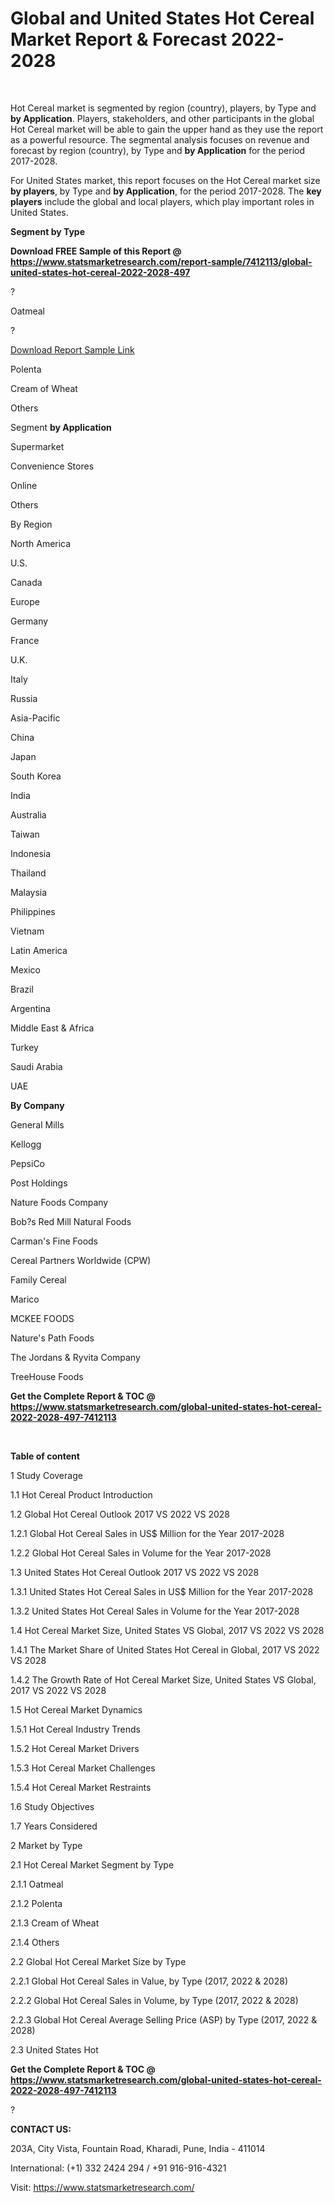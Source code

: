 <h1>Global and United States Hot Cereal Market Report & Forecast 2022-2028</h1><br/><p>Hot Cereal market is segmented by region (country), players, by Type and <strong>by Application</strong>. Players, stakeholders, and other participants in the global Hot Cereal market will be able to gain the upper hand as they use the report as a powerful resource. The segmental analysis focuses on revenue and forecast by region (country), by Type and <strong>by Application</strong> for the period 2017-2028.</p>
 
 
 
 <p>For United States market, this report focuses on the Hot Cereal market size <strong>by players</strong>, by Type and <strong>by Application</strong>, for the period 2017-2028. The <strong>key players</strong> include the global and local players, which play important roles in United States.</p>
 
 
 
 <p><strong>Segment by Type</strong></p>
 
 
 
 <div><b>Download FREE Sample of this Report @ <a href="https://www.statsmarketresearch.com/download-free-sample/7412113/global-united-states-hot-cereal-2022-2028-497">https://www.statsmarketresearch.com/report-sample/7412113/global-united-states-hot-cereal-2022-2028-497</a></b></div>
 
 
 
 <p>? </p>
 
 
 
 <p>Oatmeal</p>
 
 
 
 <p>? </p>
 
 
 
 <p><a href="https://www.statsmarketresearch.com/download-free-sample/7412113/global-united-states-hot-cereal-2022-2028-497">Download Report Sample Link</a></p>
 
 
 
 <p>Polenta</p>
 
 
 
 <p>Cream of Wheat</p>
 
 
 
 <p>Others</p>
 
 
 
 <p>Segment <strong>by Application</strong></p>
 
 
 
 <p>Supermarket</p>
 
 
 
 <p>Convenience Stores</p>
 
 
 
 <p>Online</p>
 
 
 
 <p>Others</p>
 
 
 
 <p>By Region</p>
 
 
 
 <p>North America</p>
 
 
 
 <p>U.S.</p>
 
 
 
 <p>Canada</p>
 
 
 
 <p>Europe</p>
 
 
 
 <p>Germany</p>
 
 
 
 <p>France</p>
 
 
 
 <p>U.K.</p>
 
 
 
 <p>Italy</p>
 
 
 
 <p>Russia</p>
 
 
 
 <p>Asia-Pacific</p>
 
 
 
 <p>China</p>
 
 
 
 <p>Japan</p>
 
 
 
 <p>South Korea</p>
 
 
 
 <p>India</p>
 
 
 
 <p>Australia</p>
 
 
 
 <p>Taiwan</p>
 
 
 
 <p>Indonesia</p>
 
 
 
 <p>Thailand</p>
 
 
 
 <p>Malaysia</p>
 
 
 
 <p>Philippines</p>
 
 
 
 <p>Vietnam</p>
 
 
 
 <p>Latin America</p>
 
 
 
 <p>Mexico</p>
 
 
 
 <p>Brazil</p>
 
 
 
 <p>Argentina</p>
 
 
 
 <p>Middle East & Africa</p>
 
 
 
 <p>Turkey</p>
 
 
 
 <p>Saudi Arabia</p>
 
 
 
 <p>UAE</p>
 
 
 
 <p><strong>By Company</strong></p>
 
 
 
 <p>General Mills</p>
 
 
 
 <p>Kellogg</p>
 
 
 
 <p>PepsiCo</p>
 
 
 
 <p>Post Holdings</p>
 
 
 
 <p>Nature Foods Company</p>
 
 
 
 <p>Bob?s Red Mill Natural Foods</p>
 
 
 
 <p>Carman&#39;s Fine Foods</p>
 
 
 
 <p>Cereal Partners Worldwide (CPW)</p>
 
 
 
 <p>Family Cereal</p>
 
 
 
 <p>Marico</p>
 
 
 
 <p>MCKEE FOODS</p>
 
 
 
 <p>Nature&#39;s Path Foods</p>
 
 
 
 <p>The Jordans & Ryvita Company</p>
 
 
 
 <p>TreeHouse Foods</p>
 
 
 
 <div><b>Get the Complete Report & TOC @ <a href="https://www.statsmarketresearch.com/global-united-states-hot-cereal-2022-2028-497-7412113">https://www.statsmarketresearch.com/global-united-states-hot-cereal-2022-2028-497-7412113</a></b></div>
 
 
 
 <p><br />
 
 <b>Table of content</b></p>
 
 
 
 <p>1 Study Coverage<br />
 
 1.1 Hot Cereal Product Introduction<br />
 
 1.2 Global Hot Cereal Outlook 2017 VS 2022 VS 2028<br />
 
 1.2.1 Global Hot Cereal Sales in US$ Million for the Year 2017-2028<br />
 
 1.2.2 Global Hot Cereal Sales in Volume for the Year 2017-2028<br />
 
 1.3 United States Hot Cereal Outlook 2017 VS 2022 VS 2028<br />
 
 1.3.1 United States Hot Cereal Sales in US$ Million for the Year 2017-2028<br />
 
 1.3.2 United States Hot Cereal Sales in Volume for the Year 2017-2028<br />
 
 1.4 Hot Cereal Market Size, United States VS Global, 2017 VS 2022 VS 2028<br />
 
 1.4.1 The Market Share of United States Hot Cereal in Global, 2017 VS 2022 VS 2028<br />
 
 1.4.2 The Growth Rate of Hot Cereal Market Size, United States VS Global, 2017 VS 2022 VS 2028<br />
 
 1.5 Hot Cereal Market Dynamics<br />
 
 1.5.1 Hot Cereal Industry Trends<br />
 
 1.5.2 Hot Cereal Market Drivers<br />
 
 1.5.3 Hot Cereal Market Challenges<br />
 
 1.5.4 Hot Cereal Market Restraints<br />
 
 1.6 Study Objectives<br />
 
 1.7 Years Considered<br />
 
 2 Market by Type<br />
 
 2.1 Hot Cereal Market Segment by Type<br />
 
 2.1.1 Oatmeal<br />
 
 2.1.2 Polenta<br />
 
 2.1.3 Cream of Wheat<br />
 
 2.1.4 Others<br />
 
 2.2 Global Hot Cereal Market Size by Type<br />
 
 2.2.1 Global Hot Cereal Sales in Value, by Type (2017, 2022 & 2028)<br />
 
 2.2.2 Global Hot Cereal Sales in Volume, by Type (2017, 2022 & 2028)<br />
 
 2.2.3 Global Hot Cereal Average Selling Price (ASP) by Type (2017, 2022 & 2028)<br />
 
 2.3 United States Hot</p>
 
 
 
 <div><b>Get the Complete Report & TOC @ <a href="https://www.statsmarketresearch.com/global-united-states-hot-cereal-2022-2028-497-7412113">https://www.statsmarketresearch.com/global-united-states-hot-cereal-2022-2028-497-7412113</a></b></div>
 
 
 
 <p>? </p>
 
 
 
 <p><b>CONTACT US:</b><br />
 
 203A, City Vista, Fountain Road, Kharadi, Pune, India - 411014<br />
 
 International: (+1) 332 2424 294 / +91 916-916-4321<br />
 
 Visit: <a href="https://www.statsmarketresearch.com/">https://www.statsmarketresearch.com/</a></p>